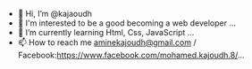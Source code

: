 - 👋 Hi, I’m @kajaoudh
- 👀 I'm interested to be a good  becoming a web developer ...
- 🌱 I’m currently learning Html, Css, JavaScript ...
- 📫 How to reach me aminekajoudh@gmail.com / Facebook:https://www.facebook.com/mohamed.kajoudh.8/...

<!---
kajaoudh/kajaoudh is a ✨ special ✨ repository because its `README.md` (this file) appears on your GitHub profile.
You can click the Preview link to take a look at your changes.
--->

